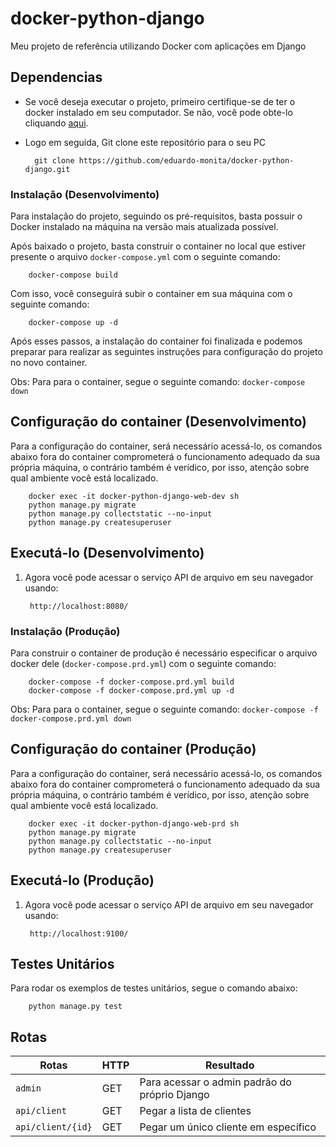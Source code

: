 # docker-python-django
Meu projeto de referência utilizando Docker com aplicações em Django

## Dependencias
- Se você deseja executar o projeto, primeiro certifique-se de ter o docker instalado em seu computador. Se não, você pode obte-lo cliquando [aqui](https://docs.docker.com/get-docker/ "aqui").

- Logo em seguida, Git clone este repositório para o seu PC

        git clone https://github.com/eduardo-monita/docker-python-django.git
        
### Instalação (Desenvolvimento)
Para instalação do projeto, seguindo os pré-requisitos, basta possuir o Docker instalado na máquina na versão mais atualizada possível.

Após baixado o projeto, basta construir o container no local que estiver presente o arquivo `docker-compose.yml` com o seguinte comando:

        docker-compose build
Com isso, você conseguirá subir o container em sua máquina com o seguinte comando:

        docker-compose up -d
Após esses passos, a instalação do container foi finalizada e podemos preparar para realizar as seguintes instruções para configuração do projeto no novo container.

Obs: Para para o container, segue o seguinte comando: `docker-compose down` 

## Configuração do container (Desenvolvimento)
Para a configuração do container, será necessário acessá-lo, os comandos abaixo fora do container comprometerá o funcionamento adequado da sua própria máquina, o contrário também é verídico, por isso, atenção sobre qual ambiente você está localizado.

        docker exec -it docker-python-django-web-dev sh
        python manage.py migrate
        python manage.py collectstatic --no-input
        python manage.py createsuperuser
        
## Executá-lo (Desenvolvimento)
1. Agora você pode acessar o serviço API de arquivo em seu navegador usando:

        http://localhost:8080/
        
### Instalação (Produção)
Para construir o container de produção é necessário especificar o arquivo docker dele (`docker-compose.prd.yml`) com o seguinte comando:

        docker-compose -f docker-compose.prd.yml build
        docker-compose -f docker-compose.prd.yml up -d
        
Obs: Para para o container, segue o seguinte comando: `docker-compose -f docker-compose.prd.yml down` 

## Configuração do container (Produção)
Para a configuração do container, será necessário acessá-lo, os comandos abaixo fora do container comprometerá o funcionamento adequado da sua própria máquina, o contrário também é verídico, por isso, atenção sobre qual ambiente você está localizado.

        docker exec -it docker-python-django-web-prd sh
        python manage.py migrate
        python manage.py collectstatic --no-input
        python manage.py createsuperuser
        
## Executá-lo (Produção)
1. Agora você pode acessar o serviço API de arquivo em seu navegador usando:

        http://localhost:9100/

## Testes Unitários
Para rodar os exemplos de testes unitários, segue o comando abaixo:

        python manage.py test
        
## Rotas
Rotas |HTTP | Resultado
-- | -- |-- 
`admin` | GET | Para acessar o admin padrão do próprio Django
`api/client` | GET | Pegar a lista de clientes
`api/client/{id}` | GET | Pegar um único cliente em específico

